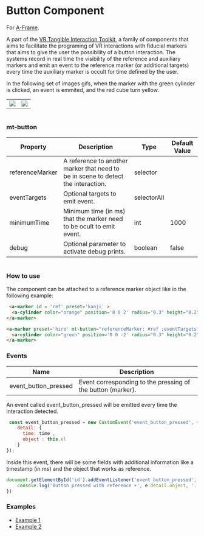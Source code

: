 # Button Component
For [A-Frame](https://aframe.io).

A part of the [VR Tangible Interaction Toolkit](../), a family of components that aims to facilitate the programing of VR interactions with fiducial markers 
that aims to give the user the possibility of a button interaction. The systems record in real time the visibility of the reference and auxiliary markers and emit an event to the reference marker (or additional targets) every time the auxiliary marker is occult for time defined by the user.

In the following set of images gifs, when the marker with the green cylinder is clicked, an event is emmited, and the red cube turn yellow.

|||
|------------|-------------|
|![](images/gif.gif) |  ![](images/gif_vr.gif) | 



#
### mt-button


| Property | Description | Type | Default Value |
| -------- | ----------------- | ---- |------------- |
| referenceMarker | A reference to another marker that need to be in scene to detect the interaction. | selector |     |
| eventTargets | Optional targets to emit event. | selectorAll |  |
| minimumTime | Minimum time (in ms) that the marker need to be ocult to emit event. | int | 1000 |
| debug | Optional parameter to activate debug prints. | boolean  |false |


#

### How to use


The component can be attached to a reference  marker object like in the following example:


```html
 <a-marker id = 'ref' preset='kanji' >
  <a-cylinder color="orange" position='0 0 2' radius="0.3" height="0.2"></a-cylinder>
</a-marker>

<a-marker preset='hiro' mt-button="referenceMarker: #ref ;eventTargets: #box; minimumTime: 100; debug: true;">
  <a-cylinder color="green" position='0 0 -2' radius="0.3" height="0.2" ></a-cylinder>
</a-marker>

```








### Events


| Name | Description |
| -------- | ----------------- |
| event_button_pressed | Event corresponding to the pressing of the button (marker).


An event called event_button_pressed will be emitted every time the interaction detected.

```js
 const event_button_pressed = new CustomEvent('event_button_pressed', {
    detail: {
      time: time ,
      object : this.el
    }
});
```



Inside this event, there will be some fields with additional information like a timestamp (in ms) and the object that works as reference.


```js
document.getElementById('id').addEventListener('event_button_pressed', e=>{
    console.log('Button pressed with reference +', e.detail.object, '. Time: ', e.detail.time)
})
```













### Examples

* [Example 1](examples/example1.html)
* [Example 2](examples/example2.html)